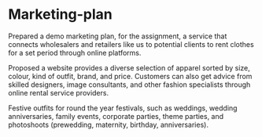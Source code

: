 # Marketing-plan
Prepared a demo marketing plan, for the assignment, a service that connects wholesalers and retailers like us to potential clients to rent clothes for a set period through online platforms. 

Proposed a website provides a diverse selection of apparel sorted by size, colour, kind of outfit, brand, and price. Customers can also get advice from skilled designers, image consultants, and other fashion specialists through online rental service providers. 

Festive outfits for round the year festivals, such as weddings, wedding anniversaries, family events, corporate parties, theme parties, and photoshoots (prewedding, maternity, birthday, anniversaries).
